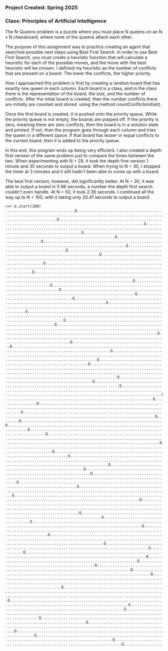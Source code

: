 ### **Project Created**: Spring 2025 

### **Class**: Principles of Artificial Intelligence


The N-Queens problem is a puzzle where you must place N queens on an N x N chessboard, where none of the queens attack each other. 

The purpose of this assignment was to practice creating an agent that searched possible next steps using Best First Search. In order to use Best First Search, you must create a heuristic function that will calculate a heuristic for each of the possible moves, and the move with the best heuristic will be chosen. I defined my heuristic as the number of conflicts that are present on a board. The lower the conflicts, the higher priority. 

How I approached this problem is first by creating a random board that has exactly one queen in each column. Each board is a class, and in the class there is the representation of the board, the size, and the number of conflicts. After the initial board is created, then the number conflicts there are initially are counted and stored. using the method countConflictsInitial().

Once the first board is created, it is pushed onto the priority queue. While the priority queue is not empty, the boards are popped off. If the priority is zero, meaning there are zero conflicts, then the board is in a solution state and printed. If not, then the program goes through each column and tries the queen in a different space. If that board has lesser or equal conflicts to the current board, then it is added to the priority queue.

In this end, this program ends up being very efficient. I also created a depth first version of the same problem just to compare the times between the two. When experimenting with N = 28, it took the depth first version 1 minute and 35 seconds to output a board. When trying to N = 30, I stopped the timer at 3 minutes and it still hadn't been able to come up with a board. 

The best first version, however, did significantly better. At N = 30, it was able to output a board in 0.96 seconds, a number the depth first search couldn't even handle. At N = 50, it took 2.36 seconds. I continued all the way up to N = 100, with it taking only 20.41 seconds to output a board. 


```
>>> b.start(100)
...............................Q....................................................................
.........................................................................Q..........................
.......................Q............................................................................
..............................................................Q.....................................
.................................................................................Q..................
..................................Q.................................................................
.................................................Q..................................................
................Q...................................................................................
......................................................Q.............................................
...........................Q........................................................................
..........................................Q.........................................................
........................................................................Q...........................
.................Q..................................................................................
............................................................................Q.......................
............Q.......................................................................................
....................................................................................Q...............
.........................................................Q..........................................
....................Q...............................................................................
........................Q...........................................................................
..........................................................Q.........................................
..............................Q.....................................................................
.............................................Q......................................................
................................................................................................Q...
.........Q..........................................................................................
...........................................................................................Q........
..........................Q.........................................................................
......................Q.............................................................................
.................................................................................................Q..
....................................................................Q...............................
.............................................................................Q......................
.............................Q......................................................................
..Q.................................................................................................
...............................................Q....................................................
......................................................................................Q.............
.........................................Q..........................................................
.....................................Q..............................................................
.......................................................................................Q............
..............................................................................................Q.....
..................................................Q.................................................
.......................................Q............................................................
...................................................Q................................................
........................................................................................Q...........
......................................................................Q.............................
..................................................................Q.................................
..............Q.....................................................................................
.......................................................................Q............................
.......Q............................................................................................
...................................................................Q................................
......Q.............................................................................................
Q...................................................................................................
..........Q.........................................................................................
..................Q.................................................................................
.....................................................................................Q..............
.....................................................................Q..............................
..................................................................................................Q.
.....................Q..............................................................................
............................Q.......................................................................
............................................................................................Q.......
..............................................Q.....................................................
...................................Q................................................................
......................................Q.............................................................
..........................................................................Q.........................
.....Q..............................................................................................
................................Q...................................................................
...................................................................................Q................
...Q................................................................................................
............................................................Q.......................................
.........................................................................................Q..........
.............................................................................................Q......
.................................Q..................................................................
...........................................Q........................................................
...........Q........................................................................................
.............................................................Q......................................
..........................................................................................Q.........
...................Q................................................................................
...............................................................................Q....................
............................................Q.......................................................
................................................................Q...................................
........Q...........................................................................................
...............................................................Q....................................
...........................................................Q........................................
........................................Q...........................................................
........................................................Q...........................................
.................................................................Q..................................
...........................................................................Q........................
...................................................................................................Q
.........................Q..........................................................................
...............................................................................................Q....
................................................................................Q...................
.Q..................................................................................................
.......................................................Q............................................
.....................................................Q..............................................
..................................................................................Q.................
...............Q....................................................................................
....................................Q...............................................................
..............................................................................Q.....................
....Q...............................................................................................
.............Q......................................................................................
................................................Q...................................................
....................................................Q...............................................

```

